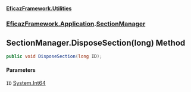 #### [EficazFramework.Utilities](EficazFrameworkUtilities.md 'EficazFramework Utilities')
### [EficazFramework.Application](EficazFrameworkUtilities.md#EficazFramework.Application 'EficazFramework.Application').[SectionManager](EficazFramework.Application/SectionManager.md 'EficazFramework.Application.SectionManager')

## SectionManager.DisposeSection(long) Method

```csharp
public void DisposeSection(long ID);
```
#### Parameters

<a name='EficazFramework.Application.SectionManager.DisposeSection(long).ID'></a>

`ID` [System.Int64](https://docs.microsoft.com/en-us/dotnet/api/System.Int64 'System.Int64')